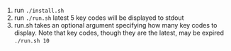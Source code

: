 1. run `./install.sh`
2. run `./run.sh` latest 5 key codes will be displayed to stdout
3. run.sh takes an optional argument specifying how many key codes to display. Note that key codes, though they are the latest, may be expired
`./run.sh 10`
